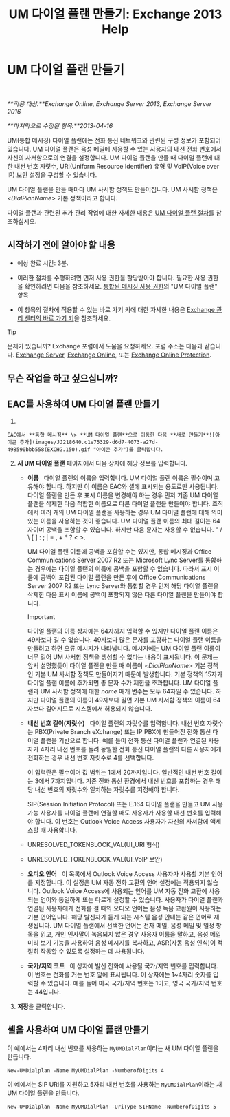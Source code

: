 ﻿---
title: 'UM 다이얼 플랜 만들기: Exchange 2013 Help'
TOCTitle: UM 다이얼 플랜 만들기
ms:assetid: 963ff2e1-515d-439a-953a-664174e5e283
ms:mtpsurl: https://technet.microsoft.com/ko-kr/library/Bb123819(v=EXCHG.150)
ms:contentKeyID: 50483702
ms.date: 05/22/2018
mtps_version: v=EXCHG.150
f1_keywords:
- Microsoft.Exchange.Management.SnapIn.Esm.Servers.UnifiedMessaging.CreateUMDialPlanWizardForm.CreateUMDialPlanWizardPage
ms.translationtype: MT
---

# UM 다이얼 플랜 만들기

 

_**적용 대상:**Exchange Online, Exchange Server 2013, Exchange Server 2016_

_**마지막으로 수정된 항목:**2013-04-16_

UM(통합 메시징) 다이얼 플랜에는 전화 통신 네트워크와 관련된 구성 정보가 포함되어 있습니다. UM 다이얼 플랜은 음성 메일에 사용할 수 있는 사용자의 내선 전화 번호에서 자신의 사서함으로의 연결을 설정합니다. UM 다이얼 플랜을 만들 때 다이얼 플랜에 대한 내선 번호 자릿수, URI(Uniform Resource Identifier) 유형 및 VoIP(Voice over IP) 보안 설정을 구성할 수 있습니다.

UM 다이얼 플랜을 만들 때마다 UM 사서함 정책도 만들어집니다. UM 사서함 정책은 \<*DialPlanName*\> 기본 정책이라고 합니다.

다이얼 플랜과 관련된 추가 관리 작업에 대한 자세한 내용은 [UM 다이얼 플랜 절차](um-dial-plan-procedures-exchange-2013-help.md)를 참조하십시오.

## 시작하기 전에 알아야 할 내용

  - 예상 완료 시간: 3분.

  - 이러한 절차를 수행하려면 먼저 사용 권한을 할당받아야 합니다. 필요한 사용 권한을 확인하려면 다음을 참조하세요. [통합된 메시징 사용 권한](unified-messaging-permissions-exchange-2013-help.md)의 "UM 다이얼 플랜" 항목

  - 이 항목의 절차에 적용할 수 있는 바로 가기 키에 대한 자세한 내용은 [Exchange 관리 센터의 바로 가기 키](keyboard-shortcuts-in-the-exchange-admin-center-exchange-online-protection-help.md)을 참조하세요.


> [!TIP]
> 문제가 있습니까? Exchange 포럼에서 도움을 요청하세요. 포럼 주소는 다음과 같습니다. <A href="https://go.microsoft.com/fwlink/p/?linkid=60612">Exchange Server</A>, <A href="https://go.microsoft.com/fwlink/p/?linkid=267542">Exchange Online</A>, 또는 <A href="https://go.microsoft.com/fwlink/p/?linkid=285351">Exchange Online Protection</A>.



## 무슨 작업을 하고 싶으십니까?

## EAC를 사용하여 UM 다이얼 플랜 만들기

1.  
    
    EAC에서 **통합 메시징** \> **UM 다이얼 플랜**으로 이동한 다음 **새로 만들기**![아이콘 추가](images/JJ218640.c1e75329-d6d7-4073-a27d-498590bbb558(EXCHG.150).gif "아이콘 추가")를 클릭합니다.

2.  **새 UM 다이얼 플랜** 페이지에서 다음 상자에 해당 정보를 입력합니다.
    
      - **이름**   다이얼 플랜의 이름을 입력합니다. UM 다이얼 플랜 이름은 필수이며 고유해야 합니다. 하지만 이 이름은 EAC와 셸에 표시되는 용도로만 사용됩니다. 다이얼 플랜을 만든 후 표시 이름을 변경해야 하는 경우 먼저 기존 UM 다이얼 플랜을 삭제한 다음 적합한 이름으로 다른 다이얼 플랜을 만들어야 합니다. 조직에서 여러 개의 UM 다이얼 플랜을 사용하는 경우 UM 다이얼 플랜에 대해 의미 있는 이름을 사용하는 것이 좋습니다. UM 다이얼 플랜 이름의 최대 길이는 64자이며 공백을 포함할 수 있습니다. 하지만 다음 문자는 사용할 수 없습니다. " / \\ \[ \] : ; | = , + \* ? \< \>.
        
        UM 다이얼 플랜 이름에 공백을 포함할 수는 있지만, 통합 메시징과 Office Communications Server 2007 R2 또는 Microsoft Lync Server를 통합하는 경우에는 다이얼 플랜의 이름에 공백을 포함할 수 없습니다. 따라서 표시 이름에 공백이 포함된 다이얼 플랜을 만든 후에 Office Communications Server 2007 R2 또는 Lync Server와 통합할 경우 먼저 해당 다이얼 플랜을 삭제한 다음 표시 이름에 공백이 포함되지 않은 다른 다이얼 플랜을 만들어야 합니다.
        

        > [!IMPORTANT]
        > 다이얼 플랜의 이름 상자에는 64자까지 입력할 수 있지만 다이얼 플랜 이름은 49자보다 길 수 없습니다. 49자보다 많은 문자를 포함하는 다이얼 플랜 이름을 만들려고 하면 오류 메시지가 나타납니다. 메시지에는 UM 다이얼 플랜 이름이 너무 길어 UM 사서함 정책을 생성할 수 없다는 내용이 표시됩니다. 이 문제는 앞서 설명했듯이 다이얼 플랜을 만들 때 이름이 <EM>&lt;DialPlanName&gt;</EM> 기본 정책인 기본 UM 사서함 정책도 만들어지기 때문에 발생합니다. 기본 정책의 15자가 다이얼 플랜 이름에 추가되면 총 문자 수가 제한을 초과합니다. UM 다이얼 플랜과 UM 사서함 정책에 대한 <EM>name</EM> 매개 변수는 모두 64자일 수 있습니다. 하지만 다이얼 플랜의 이름이 49자보다 길면 기본 UM 사서함 정책의 이름이 64자보다 길어지므로 시스템에서 허용되지 않습니다.

    
      - **내선 번호 길이(자릿수)**   다이얼 플랜의 자릿수를 입력합니다. 내선 번호 자릿수는 PBX(Private Branch eXchange) 또는 IP PBX에 만들어진 전화 통신 다이얼 플랜을 기반으로 합니다. 예를 들어 전화 통신 다이얼 플랜과 연결된 사용자가 4자리 내선 번호를 돌려 동일한 전화 통신 다이얼 플랜의 다른 사용자에게 전화하는 경우 내선 번호 자릿수로 4를 선택합니다.
        
        이 입력란은 필수이며 값 범위는 1에서 20까지입니다. 일반적인 내선 번호 길이는 3에서 7까지입니다. 기존 전화 통신 환경에서 내선 번호를 포함하는 경우 해당 내선 번호의 자릿수와 일치하는 자릿수를 지정해야 합니다.
        
        SIP(Session Initiation Protocol) 또는 E.164 다이얼 플랜을 만들고 UM 사용 가능 사용자를 다이얼 플랜에 연결할 때도 사용자가 사용할 내선 번호를 입력해야 합니다. 이 번호는 Outlook Voice Access 사용자가 자신의 사서함에 액세스할 때 사용합니다.
    
      - UNRESOLVED\_TOKENBLOCK\_VAL(UI\_URI 형식)
    
      - UNRESOLVED\_TOKENBLOCK\_VAL(UI\_VoIP 보안)
    
      - **오디오 언어**   이 목록에서 Outlook Voice Access 사용자가 사용할 기본 언어를 지정합니다. 이 설정은 UM 자동 전화 교환의 언어 설정에는 적용되지 않습니다. Outlook Voice Access에 사용되는 언어를 UM 자동 전화 교환에 사용되는 언어와 동일하게 또는 다르게 설정할 수 있습니다. 사용자가 다이얼 플랜과 연결된 사용자에게 전화를 걸 때의 오디오 언어는 음성 녹음 교환원이 사용하는 기본 언어입니다. 해당 발신자가 듣게 되는 시스템 음성 안내는 같은 언어로 재생됩니다. UM 다이얼 플랜에서 선택한 언어는 전자 메일, 음성 메일 및 일정 항목을 읽고, 개인 인사말이 녹음되지 않은 경우 사용자 이름을 말하고, 음성 메일 미리 보기 기능을 사용하여 음성 메시지를 복사하고, ASR(자동 음성 인식)이 적절히 작동할 수 있도록 설정하는 데 사용됩니다.
    
      - **국가/지역 코드**   이 상자에 발신 전화에 사용될 국가/지역 번호를 입력합니다. 이 번호는 전화를 거는 번호 앞에 표시됩니다. 이 상자에는 1~4자리 숫자를 입력할 수 있습니다. 예를 들어 미국 국가/지역 번호는 1이고, 영국 국가/지역 번호는 44입니다.

3.  **저장**을 클릭합니다.

## 셸을 사용하여 UM 다이얼 플랜 만들기

이 예에서는 4자리 내선 번호를 사용하는 `MyUMDialPlan`이라는 새 UM 다이얼 플랜을 만듭니다.

    New-UMDialplan -Name MyUMDialPlan -NumberofDigits 4

이 예에서는 SIP URI를 지원하고 5자리 내선 번호를 사용하는 `MyUMDialPlan`이라는 새 UM 다이얼 플랜을 만듭니다.

    New-UMDialplan -Name MyUMDialPlan -UriType SIPName -NumberofDigits 5

